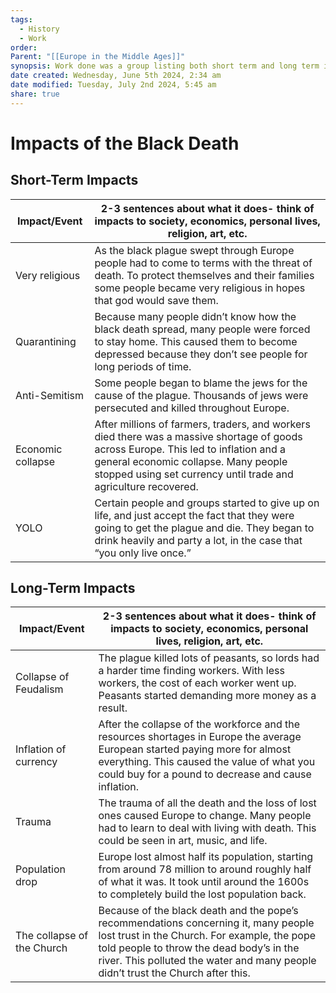 ```yaml
---
tags:
  - History
  - Work
order: 
Parent: "[[Europe in the Middle Ages]]"
synopsis: Work done was a group listing both short term and long term impacts of the black death
date created: Wednesday, June 5th 2024, 2:34 am
date modified: Tuesday, July 2nd 2024, 5:45 am
share: true
---
```


# Impacts of the Black Death

## Short-Term Impacts

| Impact/Event      | 2-3 sentences about what it does- think of impacts to society, economics, personal lives, religion, art, etc.                                                                                                                                  |
| ----------------- | ---------------------------------------------------------------------------------------------------------------------------------------------------------------------------------------------------------------------------------------------- |
| Very religious    | As the black plague swept through Europe people had to come to terms with the threat of death. To protect themselves and their families some people became very religious in hopes that god would save them.                                   |
| Quarantining      | Because many people didn’t know how the black death spread, many people were forced to stay home. This caused them to become depressed because they don’t see people for long periods of time.                                                 |
| Anti-Semitism     | Some people began to blame the jews for the cause of the plague. Thousands of jews were persecuted and killed throughout Europe.                                                                                                               |
| Economic collapse | After millions of farmers, traders, and workers died there was a massive shortage of goods across Europe. This led to inflation and a general economic collapse. Many people stopped using set currency until trade and agriculture recovered. |
| YOLO              | Certain people and groups started to give up on life, and just accept the fact that they were going to get the plague and die. They began to drink heavily and party a lot, in the case that “you only live once.”                             |

## Long-Term Impacts

| Impact/Event               | 2-3 sentences about what it does- think of impacts to society, economics, personal lives, religion, art, etc.                                                                                                                                                       |
| -------------------------- | ------------------------------------------------------------------------------------------------------------------------------------------------------------------------------------------------------------------------------------------------------------------- |
| Collapse of Feudalism      | The plague killed lots of peasants, so lords had a harder time finding workers. With less workers, the cost of each worker went up. Peasants started demanding more money as a result.                                                                              |
| Inflation of currency      | After the collapse of the workforce and the resources shortages in Europe the average European started paying more for almost everything. This caused the value of what you could buy for a pound to decrease and cause inflation.                                  |
| Trauma                     | The trauma of all the death and the loss of lost ones caused Europe to change. Many people had to learn to deal with living with death. This could be seen in art, music, and life.                                                                                 |
| Population drop            | Europe lost almost half its population, starting from around 78 million to around roughly half of what it was. It took until around the 1600s to completely build the lost population back.                                                                         |
| The collapse of the Church | Because of the black death and the pope’s recommendations concerning it, many people lost trust in the Church. For example, the pope told people to throw the dead body’s in the river. This polluted the water and many people didn’t trust the Church after this. |
